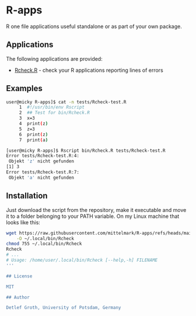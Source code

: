 # R-apps

R one file applications useful standalone or as part of your own package.

## Applications

The following applications are provided:

- [Rcheck.R](bin/Rcheck.R) - check your R applications reporting lines of errors

## Examples

```bash
user@micky R-apps]$ cat -n tests/Rcheck-test.R 
     1	#!/usr/bin/env Rscript
     2	## Test for bin/Rcheck.R
     3	x=3
     4	print(z)
     5	z=3
     6	print(z)
     7	print(a)

[user@micky R-apps]$ Rscript bin/Rcheck.R tests/Rcheck-test.R 
Error tests/Rcheck-test.R:4:
 Objekt 'z' nicht gefunden 
[1] 3
Error tests/Rcheck-test.R:7:
 Objekt 'a' nicht gefunden 
```

## Installation

Just download the script from the  repository,  make it executable and move it
to a folder  belonging to your PATH  variable. On my Linux  machine that looks
like this:

```bash
wget https://raw.githubusercontent.com/mittelmark/R-apps/refs/heads/main/bin/Rcheck.R \
    -O ~/.local/bin/Rcheck
chmod 755 ~/.local/bin/Rcheck
Rcheck 
# ...
# Usage: /home/user/.local/bin/Rcheck [--help,-h] FILENAME
'''

## License

MIT

## Author

Detlef Groth, University of Potsdam, Germany


